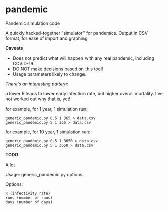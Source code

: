# pandemic
Pandemic simulation code

A quickly hacked-together "simulator" for pandemics.
Output in CSV format, for ease of import and graphing

__Caveats__

* Does not predict what will happen with any real pandemic, including COVID-19...
* DO NOT make decisions based on this tool!
* Usage parameters likely to change.

_There's an interesting pattern:_

a lower R leads to lower early infection rate, but higher overall mortality.
I've not worked out why that is, yet!

for example, for 1 year, 1 simulation run:
	
	generic_pandemic.py 0.5 1 365 > data.csv
	generic_pandemic.py 5 1 365 > data.csv
	
for example, for 10 year, 1 simulation run:

	generic_pandemic.py 0.5 1 3650 > data.csv
	generic_pandemic.py 5 1 3650 > data.csv

__TODO__

A lot

Usage: generic_pandemic.py options

Options:	

	R (infectivity rate)
	runs (number of runs)
	days (number of days)

